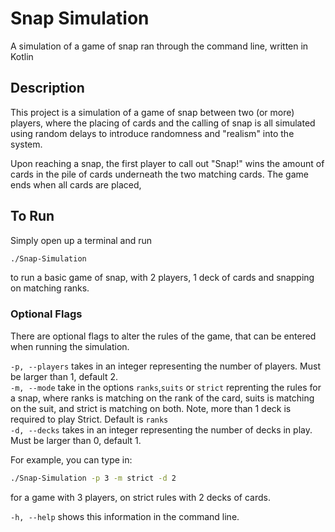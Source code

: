 # Snap Simulation

A simulation of a game of snap ran through the command line, written in Kotlin

## Description


This project is a simulation of a game of snap between two (or more) players, where the placing of cards and the calling of snap is all simulated using random delays to introduce randomness and "realism" into the system.

Upon reaching a snap, the first player to call out "Snap!" wins the amount of cards in the pile of cards underneath the two matching cards. The game ends when all cards are placed, 

## To Run


Simply open up a terminal and run
```bash
./Snap-Simulation
``` 
to run a basic game of snap, with 2 players, 1 deck of cards and snapping on matching ranks.

### Optional Flags

There are optional flags to alter the rules of the game, that can be entered when running the simulation.

`-p, --players` takes in an integer representing the number of players. Must be larger than 1, default 2.
<br>`-m, --mode` take in the options `ranks`,`suits` or `strict` reprenting the rules for a snap, where ranks is matching on the rank of the card, suits is matching on the suit, and strict is matching on both. Note, more than 1 deck is required to play Strict. Default is `ranks`
<br>`-d, --decks` takes in an integer representing the number of decks in play. Must be larger than 0, default 1.

For example, you can type in:
```bash
./Snap-Simulation -p 3 -m strict -d 2
```
for a game with 3 players, on strict rules with 2 decks of cards.

`-h, --help` shows this information in the command line.